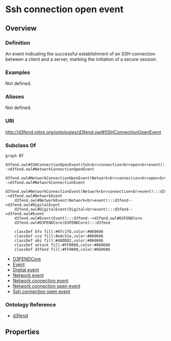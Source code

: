 # Ssh connection open event

## Overview

### Definition
An event indicating the successful establishment of an SSH connection between a client and a server, marking the initiation of a secure session.

### Examples
Not defined.

### Aliases
Not defined.

### URI
http://d3fend.mitre.org/ontologies/d3fend.owl#SSHConnectionOpenEvent

### Subclass Of
```mermaid
graph BT
    d3fend.owl#SSHConnectionOpenEvent(Ssh<br>connection<br>open<br>event):::d3fend-->d3fend.owl#NetworkConnectionOpenEvent
    d3fend.owl#NetworkConnectionOpenEvent(Network<br>connection<br>open<br>event):::d3fend-->d3fend.owl#NetworkConnectionEvent
    d3fend.owl#NetworkConnectionEvent(Network<br>connection<br>event):::d3fend-->d3fend.owl#NetworkEvent
    d3fend.owl#NetworkEvent(Network<br>event):::d3fend-->d3fend.owl#DigitalEvent
    d3fend.owl#DigitalEvent(Digital<br>event):::d3fend-->d3fend.owl#Event
    d3fend.owl#Event(Event):::d3fend-->d3fend.owl#D3FENDCore
    d3fend.owl#D3FENDCore(D3FENDCore):::d3fend
    
    classDef bfo fill:#97c1fb,color:#060606
    classDef cco fill:#e4c51e,color:#060606
    classDef abi fill:#48DD82,color:#060606
    classDef attack fill:#FF0000,color:#060606
    classDef d3fend fill:#FF0000,color:#060606
```

- [D3FENDCore](/docs/ontology/reference/model/D3FENDCore/D3FENDCore.md)
- [Event](/docs/ontology/reference/model/D3FENDCore/Event/Event.md)
- [Digital event](/docs/ontology/reference/model/D3FENDCore/Event/Digital%20event/Digital%20event.md)
- [Network event](/docs/ontology/reference/model/D3FENDCore/Event/Digital%20event/Network%20event/Network%20event.md)
- [Network connection event](/docs/ontology/reference/model/D3FENDCore/Event/Digital%20event/Network%20event/Network%20connection%20event/Network%20connection%20event.md)
- [Network connection open event](/docs/ontology/reference/model/D3FENDCore/Event/Digital%20event/Network%20event/Network%20connection%20event/Network%20connection%20open%20event/Network%20connection%20open%20event.md)
- [Ssh connection open event](/docs/ontology/reference/model/D3FENDCore/Event/Digital%20event/Network%20event/Network%20connection%20event/Network%20connection%20open%20event/Ssh%20connection%20open%20event/Ssh%20connection%20open%20event.md)


### Ontology Reference
- [d3fend](http://d3fend.mitre.org/ontologies/d3fend.owl#)

## Properties
